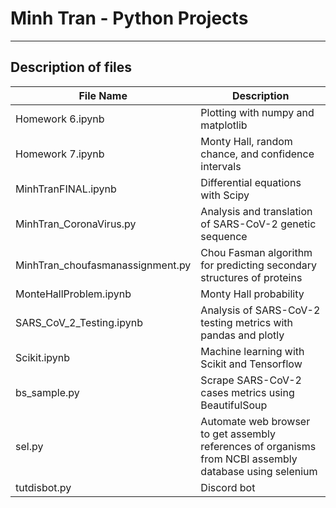 # Minh Tran - Python Projects 
---
## Description of files

| File Name      | Description |
| ----------- | ----------- |
| Homework 6.ipynb |Plotting with numpy and matplotlib|
| Homework 7.ipynb | Monty Hall, random chance, and confidence intervals       |
|MinhTranFINAL.ipynb|Differential equations with Scipy|
|MinhTran_CoronaVirus.py|Analysis and translation of SARS-CoV-2 genetic sequence|
|MinhTran_choufasmanassignment.py|Chou Fasman algorithm for predicting secondary structures of proteins|
|MonteHallProblem.ipynb|Monty Hall probability|
|SARS_CoV_2_Testing.ipynb|Analysis of SARS-CoV-2 testing metrics with pandas and plotly|\
|Scikit.ipynb|Machine learning with Scikit and Tensorflow|
|bs_sample.py|Scrape SARS-CoV-2 cases metrics using BeautifulSoup|
|sel.py|Automate web browser to get assembly references of organisms from NCBI assembly database using selenium|
|tutdisbot.py |Discord bot|
